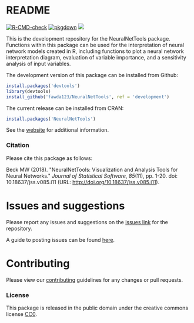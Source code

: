 # README

[![R-CMD-check](https://github.com/fawda123/NeuralNetTools/workflows/R-CMD-check/badge.svg)](https://github.com/fawda123/NeuralNetTools/actions)
[![pkgdown](https://github.com/fawda123/NeuralNetTools/workflows/pkgdown/badge.svg)](https://github.com/fawda123/NeuralNetTools/actions)
[![](http://cranlogs.r-pkg.org/badges/grand-total/NeuralNetTools)](https://cran.rstudio.com/web/packages/NeuralNetTools/index.html)

This is the development repository for the NeuralNetTools package.  Functions within this package can be used for the interpretation of neural network models created in R, including functions to plot a neural network interpretation diagram, evaluation of variable importance, and a sensitivity analysis of input variables. 

The development version of this package can be installed from Github:

```r
install.packages('devtools')
library(devtools)
install_github('fawda123/NeuralNetTools', ref = 'development')
```

The current release can be installed from CRAN:

```r
install.packages('NeuralNetTools')
```

See the [website](http://fawda123.github.io/NeuralNetTools) for additional information.

### Citation

Please cite this package as follows:

Beck MW (2018). "NeuralNetTools: Visualization and Analysis Tools for Neural Networks." _Journal of Statistical Software_, *85*(11), pp. 1-20. doi: 10.18637/jss.v085.i11 (URL: http://doi.org/10.18637/jss.v085.i11).

# Issues and suggestions

Please report any issues and suggestions on the [issues link](https://github.com/fawda123/NeuralNetTools/issues) for the repository.

A guide to posting issues can be found [here](.github/ISSUE_TEMPLATE.md).

# Contributing

Please view our [contributing](.github/CONTRIBUTING.md) guidelines for any changes or pull requests.

### License

This package is released in the public domain under the creative commons license [CC0](https://tldrlegal.com/license/creative-commons-cc0-1.0-universal). 
